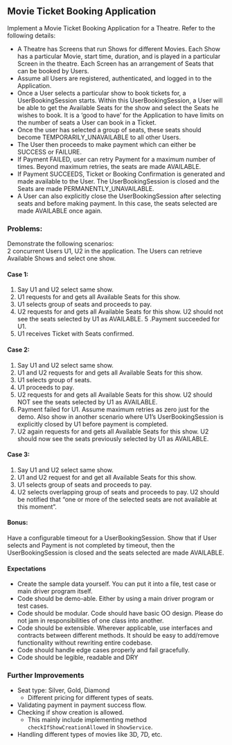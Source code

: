 ## Movie Ticket Booking Application

Implement a Movie Ticket Booking Application for a Theatre. Refer to the following details:  
* A Theatre has Screens that run Shows for different Movies. Each Show has a particular Movie, start time, duration, and is played in a particular Screen in the theatre. Each Screen has an arrangement of Seats that can be booked by Users.
* Assume all Users are registered, authenticated, and logged in to the Application.
* Once a User selects a particular show to book tickets for, a UserBookingSession starts. Within this UserBookingSession, a User will be able to get the Available Seats for the show and select the Seats he wishes to book. It is a ‘good to have’ for the Application to have limits on the number of seats a User can book in a Ticket.
* Once the user has selected a group of seats, these seats should become TEMPORARILY_UNAVAILABLE to all other Users.
* The User then proceeds to make payment which can either be SUCCESS or FAILURE.
* If Payment FAILED, user can retry Payment for a maximum number of times. Beyond maximum retries, the seats are made AVAILABLE.
* If Payment SUCCEEDS, Ticket or Booking Confirmation is generated and made available to the User. The UserBookingSession is closed and the Seats are made PERMANENTLY_UNAVAILABLE.
* A User can also explicitly close the UserBookingSession after selecting seats and before making payment. In this case, the seats selected are made AVAILABLE once again.

### Problems:
Demonstrate the following scenarios:  
2 concurrent Users U1, U2 in the application. The Users can retrieve Available Shows and select one show.

#### Case 1:
1. Say U1 and U2 select same show.
2. U1 requests for and gets all Available Seats for this show.
3. U1 selects group of seats and proceeds to pay.
4. U2 requests for and gets all Available Seats for this show. U2 should not see the seats selected by U1 as AVAILABLE.
5 .Payment succeeded for U1.
6. U1 receives Ticket with Seats confirmed.

#### Case 2:
1. Say U1 and U2 select same show.
2. U1 and U2 requests for and gets all Available Seats for this show.
3. U1 selects group of seats.
4. U1 proceeds to pay.
5. U2 requests for and gets all Available Seats for this show. U2 should NOT see the seats selected by U1 as AVAILABLE.
6. Payment failed for U1. Assume maximum retries as zero just for the demo. Also show in another scenario where U1’s UserBookingSession is explicitly closed by U1 before payment is completed.
7. U2 again requests for and gets all Available Seats for this show. U2 should now see the seats previously selected by U1 as AVAILABLE.

#### Case 3:
1. Say U1 and U2 select same show.
2. U1 and U2 request for and get all Available Seats for this show.
3. U1 selects group of seats and proceeds to pay.
4. U2 selects overlapping group of seats and proceeds to pay. U2 should be notified that
“one or more of the selected seats are not available at this moment”.

#### Bonus:
Have a configurable timeout for a UserBookingSession. Show that if User selects and Payment is not completed by timeout, then the UserBookingSession is closed and the seats selected are made AVAILABLE.

#### Expectations
* Create the sample data yourself. You can put it into a file, test case or main driver program itself.
* Code should be demo-able. Either by using a main driver program or test cases.
* Code should be modular. Code should have basic OO design. Please do not jam in responsibilities of one class into another.
* Code should be extensible. Wherever applicable, use interfaces and contracts between different methods. It should be easy to add/remove functionality without re­writing entire codebase.
* Code should handle edge cases properly and fail gracefully.
* Code should be legible, readable and DRY

### Further Improvements
* Seat type: Silver, Gold, Diamond
    * Different pricing for different types of seats.
* Validating payment in payment success flow. 
* Checking if show creation is allowed. 
    * This mainly include implementing method `checkIfShowCreationAllowed` in `ShowService`.
* Handling different types of movies like 3D, 7D, etc.
